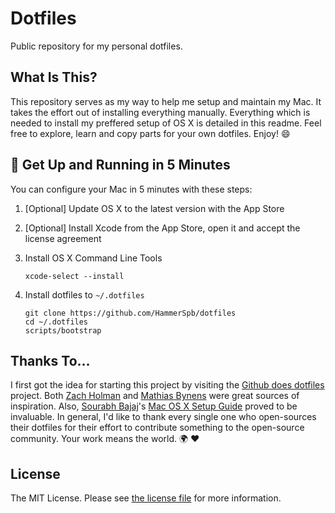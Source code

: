 # Dotfiles

Public repository for my personal dotfiles.

## What Is This?

This repository serves as my way to help me setup and maintain my Mac. It takes the effort out of installing everything manually. Everything which is needed to install my preffered setup of OS X is detailed in this readme. Feel free to explore, learn and copy parts for your own dotfiles. Enjoy! :smile:

## 🚀 Get Up and Running in 5 Minutes

You can configure your Mac in 5 minutes with these steps:

1. [Optional] Update OS X to the latest version with the App Store

2. [Optional] Install Xcode from the App Store, open it and accept the license agreement

3. Install OS X Command Line Tools

    ```
    xcode-select --install
    ```

4. Install dotfiles to `~/.dotfiles`
    ```
    git clone https://github.com/HammerSpb/dotfiles
    cd ~/.dotfiles
    scripts/bootstrap
    ```

## Thanks To...

I first got the idea for starting this project by visiting the [Github does dotfiles](https://dotfiles.github.io/) project. Both [Zach Holman](https://github.com/holman/dotfiles) and [Mathias Bynens](https://github.com/mathiasbynens/dotfiles) were great sources of inspiration. Also, [Sourabh Bajaj](https://twitter.com/sb2nov/)'s [Mac OS X Setup Guide](http://sourabhbajaj.com/mac-setup/) proved to be invaluable. In general, I'd like to thank every single one who open-sources their dotfiles for their effort to contribute something to the open-source community. Your work means the world. :earth_africa: :heart:

## License

The MIT License. Please see [the license file](license.md) for more information.